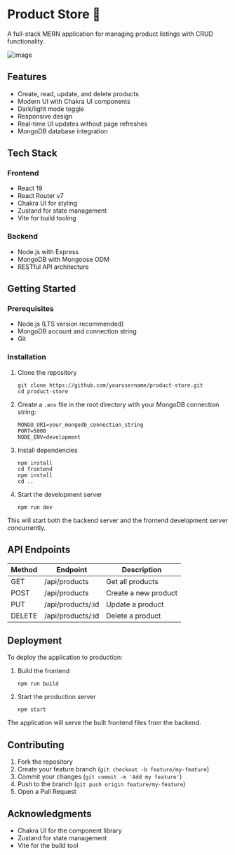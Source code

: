 # Product Store 🛒

A full-stack MERN application for managing product listings with CRUD functionality.

![image](https://github.com/user-attachments/assets/6cc4e07b-332b-43e1-b0f0-cf5b39501a7e)





## Features

- Create, read, update, and delete products
- Modern UI with Chakra UI components
- Dark/light mode toggle
- Responsive design
- Real-time UI updates without page refreshes
- MongoDB database integration

## Tech Stack

### Frontend
- React 19
- React Router v7
- Chakra UI for styling
- Zustand for state management
- Vite for build tooling

### Backend
- Node.js with Express
- MongoDB with Mongoose ODM
- RESTful API architecture

## Getting Started

### Prerequisites

- Node.js (LTS version recommended)
- MongoDB account and connection string
- Git

### Installation

1. Clone the repository
   ```
   git clone https://github.com/yourusername/product-store.git
   cd product-store
   ```

2. Create a `.env` file in the root directory with your MongoDB connection string:
   ```
   MONGO_URI=your_mongodb_connection_string
   PORT=5000
   NODE_ENV=development
   ```

3. Install dependencies
   ```
   npm install
   cd frontend
   npm install
   cd ..
   ```

4. Start the development server
   ```
   npm run dev
   ```

This will start both the backend server and the frontend development server concurrently.

## API Endpoints

| Method | Endpoint        | Description          |
|--------|-----------------|----------------------|
| GET    | /api/products   | Get all products     |
| POST   | /api/products   | Create a new product |
| PUT    | /api/products/:id | Update a product   |
| DELETE | /api/products/:id | Delete a product   |

## Deployment

To deploy the application to production:

1. Build the frontend
   ```
   npm run build
   ```

2. Start the production server
   ```
   npm start
   ```

The application will serve the built frontend files from the backend.

## Contributing

1. Fork the repository
2. Create your feature branch (`git checkout -b feature/my-feature`)
3. Commit your changes (`git commit -m 'Add my feature'`)
4. Push to the branch (`git push origin feature/my-feature`)
5. Open a Pull Request

## Acknowledgments

- Chakra UI for the component library
- Zustand for state management
- Vite for the build tool
